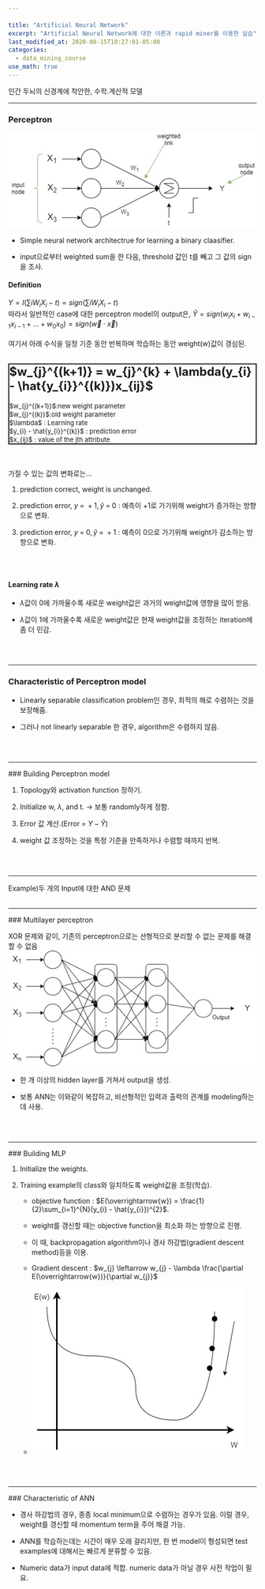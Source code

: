 ```yaml
---

title: "Artificial Neural Network"
excerpt: "Artificial Neural Network에 대한 이론과 rapid miner를 이용한 실습"
last_modified_at: 2020-08-15T10:27:01-05:00
categories:
  - data_mining_course
use_math: true
---
```


인간 두뇌의 신경계에 착안한, 수학.계산적 모델

<hr>

### Perceptron

![퍼셉트론 모델 사진](/image/perceptron.jpg)

* Simple neural network architectrue for learning a binary claasifier.

* input으로부터 weighted sum을 한 다음, threshold 값인 t를 빼고 그 값의 sign을 조사.

#### Definition

$Y = I(\sum{i}W_{i}X_{i} \; - \; t) = sign(\sum{i}W_{i}X_{i} \; - \; t)$
<br>
따라서 일반적인 case에 대한 perceptron model의 output은, $\hat{Y} = sign(w_{i}x_{i} \; + \; w_{i-1}x_{i-1} \; + \; ... \; + \; w_{0}x_{0}) = sign(\overrightarrow{w}\cdot\overrightarrow{x})$
<br>
<br>
여기서 아래 수식을 일정 기준 동안 반복하며 학습하는 동안 weight(w)값이 갱심된.
<br>
<br>
<div style="border:2px solid; max-width: 500px;">
<font size="5px"><strong>$w_{j}^{(k+1)} = w_{j}^{k} + \lambda(y_{i} - \hat{y_{i}}^{(k)})x_{ij}$</strong></font>
<br>
<br>
<font size="2px">
$w_{j}^{(k+1)}$:new weight parameter
<br> 
$w_{j}^{(k)}$:old weight parameter 
<br>
$\lambda$ : Learning rate 
<br>
$y_{i} - \hat{y_{i}}^{(k)}$ : prediction error 
<br>
$x_{ij}$ : value of the jth attribute
</font>
</div>
<br>
<br>

가질 수 있는 값의 변화로는...
1. prediction correct, weight is unchanged.

2. prediction error, $y \; = \; +1, \hat{y} \; = \; 0$ : 예측이 +1로 가기위해 weight가 증가하는 방향으로 변화.

3. prediction error, $y \; = \; 0, \hat{y} \; = \; +1$ : 예측이 0으로 가기위해 weight가 감소하는 방향으로 변화.

<br>
<br>

#### Learning rate $\lambda$

* $\lambda$값이 0에 가까울수록 새로운 weight값은 과거의 weight값에 영향을 많이 받음.

* $\lambda$값이 1에 가까울수록 새로운 weight값은 현재 weight값을 조정하는 iteration에 좀 더 민감.
<br>
<br>
<hr>

### Characteristic of Perceptron model

* Linearly separable classification problem인 경우, 최적의 해로 수렴하는 것을 보장해줌.

* 그러나 not linearly separable 한 경우, algorithm은 수렴하지 않음.
<br>
<br>
<hr>
### Building Perceptron model

1. Topology와 activation function 정하기.

2. Initialize w, $\lambda$, and t. -> 보통 randomly하게 정함.

3. Error 값 계산.(Error = $Y \; - \; \hat{Y}$)

4. weight 값 조정하는 것을 특정 기준을 만족하거나 수렴할 때까지 반복.
<br>
<br>
<hr>
Example)두 개의 Input에 대한 AND 문제

<br>
<br>
<hr>
### Multilayer perceptron

XOR 문제와 같이, 기존의 perceptron으로는 선형적으로 분리할 수 없는 문제를 해결할 수 없음
<br>
![MLP 예시 사진](/image/MLP.jpg)
<br>
* 한 개 이상의 hidden layer를 거쳐서 output을 생성.

* 보통 ANN는 이와같이 복잡하고, 비선형적인 입력과 출력의 관계를 modeling하는데 사용.
<br>
<br>
<hr>
### Building MLP

1. Initialize the weights.

2. Training example의 class와 일치하도록 weight값을 조정(학습).

   * objective function : $E(\overrightarrow{w}) = \frac{1}{2}\sum_{i=1}^{N}(y_{i} - \hat{y_{i}})^{2}$.
  
   * weight를 갱신할 때는 objective function을 최소화 하는 방향으로 진행. 
  
   * 이 때, backpropagation algorithm이나 경사 하강법(gradient descent method)등을 이용.
   
   * Gradient descent : $w_{j} \leftarrow w_{j} - \lambda \frac{\partial E(\overrightarrow{w})}{\partial w_{j}}$
   
   * ![경사하강법 예시그림](/image/gradient_descent.jpg)
  
<br>
<br>
<hr>
### Characteristic of ANN

* 경사 하강법의 경우, 종종 local minimum으로 수렴하는 경우가 있음. 이럴 경우, weight를 갱신할 때 momentum term을 주어 해결 가능.

* ANN를 학습하는데는 시간이 매우 오래 걸리지만, 한 번 model이 형성되면 test examples에 대해서는 빠르게 분류할 수 있음.

* Numeric data가 input data에 적합. numeric data가 아닐 경우 사전 작업이 필요. 
  





